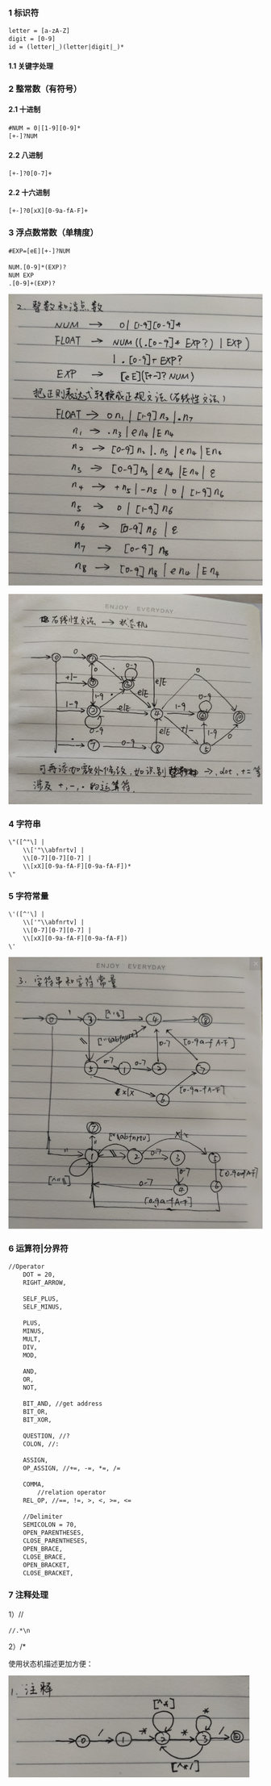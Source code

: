 ### 1 标识符

```
letter = [a-zA-Z]
digit = [0-9]
id = (letter|_)(letter|digit|_)*
```

#### 1.1 关键字处理

### 2 整常数（有符号）

#### 2.1 十进制

```
#NUM = 0|[1-9][0-9]*
[+-]?NUM
```

#### 2.2 八进制

```
[+-]?0[0-7]+
```

#### 2.2 十六进制

```
[+-]?0[xX][0-9a-fA-F]+
```

### 3 浮点数常数（单精度）

```
#EXP=[eE][+-]?NUM

NUM.[0-9]*(EXP)?
NUM EXP
.[0-9]+(EXP)?
```

![image-20200523173038469](lexcimal_regexp.assets/image-20200523173038469.png)

![image-20200523173112470](lexcimal_regexp.assets/image-20200523173112470.png)

### 4 字符串

```
\"([^"\] |
	\\['"\\abfnrtv] |
	\\[0-7][0-7][0-7] |
	\\[xX][0-9a-fA-F][0-9a-fA-F])*
\"
```

### 5 字符常量

```
\'([^'\] |
	\\['"\\abfnrtv] |
	\\[0-7][0-7][0-7] |
	\\[xX][0-9a-fA-F][0-9a-fA-F])
\'
```

![image-20200523174014289](lexcimal_regexp.assets/image-20200523174014289.png)

### 6 运算符|分界符

```
//Operator
    DOT = 20,
    RIGHT_ARROW,

    SELF_PLUS,
    SELF_MINUS,

    PLUS,
    MINUS,
    MULT,
    DIV,
    MOD,

    AND,
    OR,
    NOT,

    BIT_AND, //get address
    BIT_OR,
    BIT_XOR,

    QUESTION, //?
    COLON, //:

    ASSIGN,
    OP_ASSIGN, //+=, -=, *=, /=

    COMMA,
        //relation operator
    REL_OP, //==, !=, >, <, >=, <=

    //Delimiter
    SEMICOLON = 70,
    OPEN_PARENTHESES,
    CLOSE_PARENTHESES,
    OPEN_BRACE,
    CLOSE_BRACE,
    OPEN_BRACKET,
    CLOSE_BRACKET,
```



### 7 注释处理

1）//

```
//.*\n
```

2）/*

使用状态机描述更加方便：

![image-20200523170930769](lexcimal_regexp.assets/image-20200523170930769.png)







